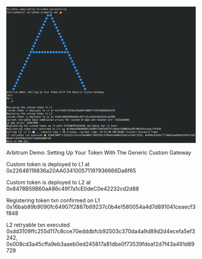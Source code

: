 ![Alt text](https://github.com/BenNojokes/Images/blob/main/CustomTokenBridging.png)

Arbitrum Demo: Setting Up Your Token With The Generic Custom Gateway

Custom token is deployed to L1 at 0x22648119836a20AA034100571197936666Da6f65

Custom token is deployed to L2 at 0x8478B59B60aA86c49f7a1cE0deC0e42232cd2d88

Registering token txn confirmed on L1 0x16bab89b9090fc64907f2887b69237c0b4e1580054a4d7d891041ceaecf3f848

L2 retryable txn executed    0xdd3109ffc255d117c8cce70edddbfcb92503c370da4a9d89d2d4ecefa5ef3242, 
                             0x008cd3a45cffa9eb3aaeb0ed245817a81dbe0f73539fdeaf2d7f43a491d89729
